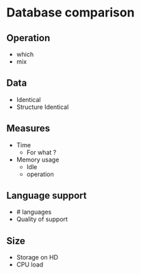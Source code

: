 # Database comparison


## Operation
- which
- mix

## Data
- Identical
- Structure Identical

## Measures
- Time
    - For what ?
- Memory usage
    - Idle
    - operation

## Language support
- \# languages
- Quality of support

## Size
- Storage on HD
- CPU load

